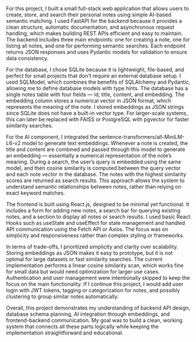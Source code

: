 For this project, I built a small full-stack web application that allows users to create, store, and search their personal notes using simple AI-based semantic matching. I used FastAPI for the backend because it provides a clean structure, automatic documentation, and asynchronous request handling, which makes building REST APIs efficient and easy to maintain. The backend includes three main endpoints: one for creating a note, one for listing all notes, and one for performing semantic searches. Each endpoint returns JSON responses and uses Pydantic models for validation to ensure data consistency.

For the database, I chose SQLite because it is lightweight, file-based, and perfect for small projects that don’t require an external database setup. I used SQLModel, which combines the benefits of SQLAlchemy and Pydantic, allowing me to define database models with type hints. The database has a single notes table with four fields — id, title, content, and embedding. The embedding column stores a numerical vector in JSON format, which represents the meaning of the note. I stored embeddings as JSON strings since SQLite does not have a built-in vector type. For larger-scale systems, this can later be replaced with FAISS or PostgreSQL with pgvector for faster similarity searches.

For the AI component, I integrated the sentence-transformers/all-MiniLM-L6-v2 model to generate text embeddings. Whenever a note is created, the title and content are combined and passed through this model to generate an embedding — essentially a numerical representation of the note’s meaning. During a search, the user’s query is embedded using the same model, and then cosine similarity is computed between the query vector and each note vector in the database. The notes with the highest similarity scores are returned as search results. This approach allows the system to understand semantic relationships between notes, rather than relying on exact keyword matches.

The frontend is built using React.js, designed to be minimal yet functional. It includes a form for adding new notes, a search bar for querying existing notes, and a section to display all notes or search results. I used basic React Hooks such as useState and useEffect for state management and handled API communication using the Fetch API or Axios. The focus was on simplicity and responsiveness rather than complex styling or frameworks.

In terms of trade-offs, I prioritized simplicity and clarity over scalability. Storing embeddings as JSON makes it easy to prototype, but it is not optimal for large datasets or fast similarity searches. The current implementation performs a linear cosine similarity scan, which works fine for small data but would need optimization for larger use cases. Authentication and user management were intentionally skipped to keep the focus on the main functionality. If I continue this project, I would add user login with JWT tokens, tagging or categorization for notes, and possibly clustering to group similar notes automatically.

Overall, this project demonstrates my understanding of backend API design, database schema planning, AI integration through embeddings, and frontend-backend communication. My goal was to build a clean, working system that connects all these parts logically while keeping the implementation straightforward and educational.